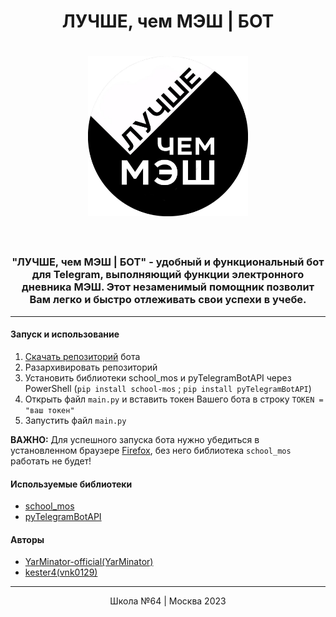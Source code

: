 <!DOCTYPE html>
<html lang="ru">
<head>
  <meta charset="UTF-8">
  <meta name="viewport" content="width=device-width, initial-scale=1.0">
</head>
<header>
  <h1 align="center">ЛУЧШЕ, чем МЭШ | БОТ</h1>
  <h1 align="center"><img src="https://github.com/YarMinator-official/BETTER-than-MES_BOT/blob/main/logo.png?raw=true" alt="Автор" height="256px" width="256px" /></h1>
</header>
<body>
  <h3 align="center">"ЛУЧШЕ, чем МЭШ | БОТ" - удобный и функциональный бот для Telegram, выполняющий функции электронного дневника МЭШ. Этот незаменимый помощник позволит Вам легко и быстро отлеживать свои успехи в учебе.</h3>  
  <hr>
  <h4>Запуск и использование</h4>
  <ol>
    <li><a href="https://github.com/YarMinator-official/BETTER-than-MES_BOT/archive/refs/heads/main.zip">Скачать репозиторий</a> бота</li>
    <li>Разархивировать репозиторий</li>
    <li>Установить библиотеки school_mos и pyTelegramBotAPI через PowerShell (<code>pip install school-mos</code> ; <code>pip install pyTelegramBotAPI</code>) </li>
    <li>Открыть файл <code>main.py</code> и вставить токен Вашего бота в строку <code>TOKEN = "ваш токен"</code></li>
    <li>Запустить файл <code>main.py</code></li>
  </ol>
  <p><b>ВАЖНО:</b> Для успешного запуска бота нужно убедиться в установленном браузере <a href="https://www.mozilla.org/ru/firefox/">Firefox</a>, без него библиотека <code>school_mos</code> работать не будет!</p>
  <h4>Используемые библиотеки</h4>
  <ul>
    <li><a href="https://github.com/kester4/school_mos">school_mos</a></li>
    <li><a href="https://github.com/eternnoir/pyTelegramBotAPI">pyTelegramBotAPI</a></li>
  </ul>
  <h4>Авторы</h4>
  <ul>
    <li><a href="https://github.com/YarMinator-official">YarMinator-official(YarMinator)</a></li>
    <li><a href="https://github.com/kester4">kester4(vnk0129)</a></li>
  </ul>
</body>
<footer>
  <hr>
  <p align="center">Школа №64 | Москва 2023</p>
</footer>
</html>
